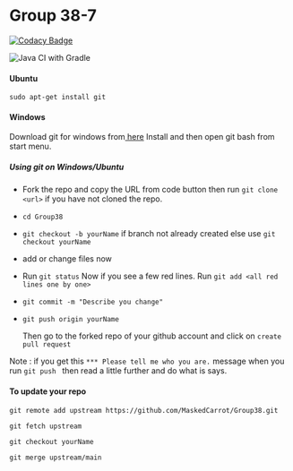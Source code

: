 # Group 38-7

[![Codacy Badge](https://api.codacy.com/project/badge/Grade/3ee22fab026744149d197cc2b8633ca7)](https://app.codacy.com/gh/MaskedCarrot/Group38?utm_source=github.com&utm_medium=referral&utm_content=MaskedCarrot/Group38&utm_campaign=Badge_Grade)

![Java CI with Gradle](https://github.com/MaskedCarrot/Group38/workflows/Java%20CI%20with%20Gradle/badge.svg)

<h4> Ubuntu </h4>

 `sudo apt-get install git`


<h4>Windows</h4>
   <p>
Download git for windows from<a href="https://git-scm.com/downloads"> here</a> Install and then open git bash from start menu.
   </p>
  
  
<h5>Using git on Windows/Ubuntu</h5>
<ul>

<li> 

Fork the repo and copy the URL from code button then run `git clone <url>` if you have not cloned the repo.

</li>
<li>

`cd Group38`

</li>
<li>

`git checkout -b yourName` if branch not already created else use `git checkout yourName`</li>
<li> 

add or change files now</li>
<li>
 
 Run `git status` Now if you  see a few red lines. Run `git add <all red lines one by one>`
</li>
<li>

`git commit -m "Describe you change"`</li>
<li>

`git push origin yourName`</li>
</ul>

<ul>
 
 Then go to the forked repo of your github account and click on `create pull request`
 </ul>


Note : if you get this `*** Please tell me who you are.` message when you run `git push ` then read a little further and do what is says.


<h4> To update your repo </h4>

 `git remote add upstream https://github.com/MaskedCarrot/Group38.git`
 
  `git fetch upstream`
  
  `git checkout yourName`
  
  `git merge upstream/main`
  
